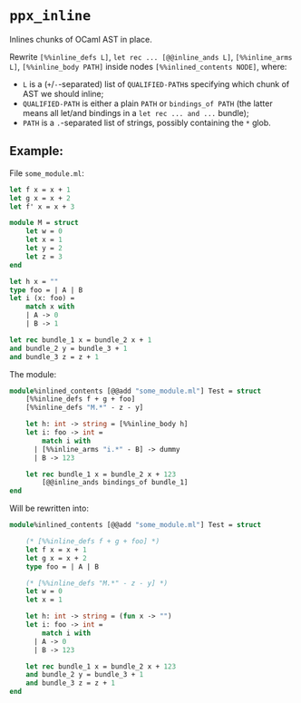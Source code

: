 # `ppx_inline`

Inlines chunks of OCaml AST in place.

Rewrite `[%%inline_defs L]`, `let rec ... [@@inline_ands L]`, `[%%inline_arms L]`, `[%%inline_body PATH]` inside nodes `[%%inlined_contents NODE]`, where:
 - `L` is a (`+`/`-`-separated) list of `QUALIFIED-PATH`s specifying which chunk of AST we should inline;
 - `QUALIFIED-PATH` is either a plain `PATH` or `bindings_of PATH` (the latter means all let/and bindings in a `let rec ... and ...` bundle);
 - `PATH` is a `.`-separated list of strings, possibly containing the `*` glob.

## Example:
File `some_module.ml`:
```ocaml
let f x = x + 1
let g x = x + 2
let f' x = x + 3

module M = struct
    let w = 0
    let x = 1
    let y = 2
    let z = 3
end

let h x = ""
type foo = | A | B
let i (x: foo) =
    match x with
    | A -> 0
    | B -> 1

let rec bundle_1 x = bundle_2 x + 1
and bundle_2 y = bundle_3 + 1
and bundle_3 z = z + 1
```

The module:
```ocaml
module%inlined_contents [@@add "some_module.ml"] Test = struct
    [%%inline_defs f + g + foo]
    [%%inline_defs "M.*" - z - y]

    let h: int -> string = [%%inline_body h]
    let i: foo -> int =
        match i with
      | [%%inline_arms "i.*" - B] -> dummy
      | B -> 123

    let rec bundle_1 x = bundle_2 x + 123
        [@@inline_ands bindings_of bundle_1]
end
```

Will be rewritten into:
```ocaml
module%inlined_contents [@@add "some_module.ml"] Test = struct

    (* [%%inline_defs f + g + foo] *)
    let f x = x + 1
    let g x = x + 2
    type foo = | A | B

    (* [%%inline_defs "M.*" - z - y] *)
    let w = 0
    let x = 1

    let h: int -> string = (fun x -> "")
    let i: foo -> int = 
        match i with
      | A -> 0
      | B -> 123

    let rec bundle_1 x = bundle_2 x + 123
    and bundle_2 y = bundle_3 + 1
    and bundle_3 z = z + 1
end
```

